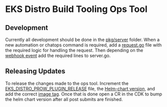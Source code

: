 # EKS Distro Build Tooling Ops Tool
## Development
Currently all development should be done in the [pkg/server](https://github.com/aws/eks-distro-build-tooling/blob/main/tools/eksDistroBuildToolingOpsTools/pkg/server/) folder. When a new automation or chatops command is required, add a [request.go](https://github.com/aws/eks-distro-build-tooling/blob/main/tools/eksDistroBuildToolingOpsTools/pkg/server/backportRequest.go) file with the required logic for handling the request. Then depending on the [webhook event](https://docs.github.com/webhooks-and-events/webhooks/webhook-events-and-payloads?actionType=opened#issues) add the required lines to server.go.


## Releasing Updates
To release the changes made to the ops tool. Increment the [EKS_DISTRO_PROW_PLUGIN_RELEASE](https://github.com/aws/eks-distro-build-tooling/blob/main/tools/eksDistroBuildToolingOpsTools/EKS_DISTRO_PROW_PLUGIN_RELEASE) file, the [Helm-chart version](https://github.com/aws/eks-distro-build-tooling/blob/main/helm-charts/stable/prow-control-plane/Chart.yaml#L32), and add the correct [image tag](https://github.com/aws/eks-distro-build-tooling/blob/main/helm-charts/stable/prow-control-plane/values.yaml#L203). Once that is done open a CR in the CDK to bump the helm chart version after all post submits are finished.
